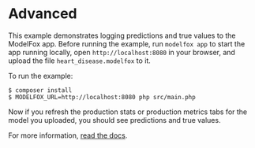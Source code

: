 # Advanced

This example demonstrates logging predictions and true values to the ModelFox app. Before running the example, run `modelfox app` to start the app running locally, open `http://localhost:8080` in your browser, and upload the file `heart_disease.modelfox` to it.

To run the example:

```
$ composer install
$ MODELFOX_URL=http://localhost:8080 php src/main.php
```

Now if you refresh the production stats or production metrics tabs for the model you uploaded, you should see predictions and true values.

For more information, [read the docs](https://www.modelfox.dev/docs).
